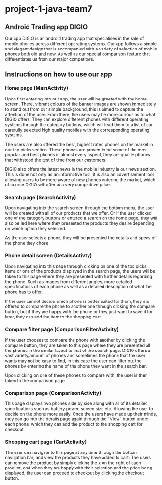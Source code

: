 # project-1-java-team7

## Android Trading app DIGIO
Our app DIGIO is an android trading app that specialises in the sale of mobile phones across different operating systems. Our app follows a simple and elegant design that is accompanied with a variety of selection of mobile phones both old and new. As well as our special comparison feature that differentiates us from our major competitors.


## Instructions on how to use our app
### Home page (MainActivity)
Upon first entering into our app, the user will be greeted with the home screen. There, vibrant colours of the banner images are shown immediately to stand out from our simple background, this is aimed to capture the attention of the user. From there, the users may be more curious as to what DIGIO offers. They can explore different phones with different operating systems through the category buttons, which will lead them to a list of our carefully selected high quality mobiles with the corresponding operating systems.

The users are also offered the best, highest rated phones on the market in our top picks section. These phones are proven to be some of the most popular and best phones in almost every aspect, they are quality phones that withstood the test of time from our customers.

DIGIO also offers the latest news in the mobile industry in our news section. This is done not only as an informative tool, it is also an advertisement tool allowing users to be more aware of new phones entering the market, which of course DIGIO will offer at a very competitive price.


### Search page (SearchActivity)
Upon navigating into the search screen through the bottom menu, the user will be created with all of our products that we offer. Or if the user clicked one of the category buttons or entered a search on the home page, they will also be led here where they presented the products they desire depending on which option they selected.

As the user selects a phone, they will be presented the details and specs of the phone they chose


### Phone detail screen (DetailsActivty)
Upon navigating into this page through clicking on one of the top picks items or one of the products displayed in the search page, the users will be taken to this page where they are presented with further details regarding the phone. Such as images from different angles, more detailed specifications of each phone as well as a detailed description of what the phone has to offer.

If the user cannot decide which phone is better suited for them, they are offered to compare the phone to another one through clicking the compare button, but if they are happy with the phone or they just want to save it for later, they can add the item to the shopping cart.


### Compare filter page (ComparisonFilterActivity)
If the user chooses to compare the phone with another by clicking the compare button, they are taken to this page where they are presented all the phones in the similar layout to that of the search page. DIGIO offers a vast variety/amount of phones and sometimes the phone that the user wants may not be easy to find, in this case the user can filter out the phones by entering the name of the phone they want in the search bar.

Upon clicking on one of these phones to compare with, the user is then taken to the comparison page


### Comparison page (ComparisonActivity)
This page displays two phones side by side along with all of its detailed specifications such as battery power, screen size etc. Allowing the user to decide on the phone more easily. Once the users have made up their minds, they can go into the details page again through the "View" button under each phone, which they can add the product to the shopping cart for checkout


### Shopping cart page (CartActivity)
The user can navigate to this page at any time through the bottom navigation bar, and view the products they have added to cart. The users can remove the product by simply clicking the x on the right of each product, and when they are happy with their selection and the price being displayed, the user can proceed to checkout by clicking the checkout button.
